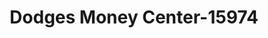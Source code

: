 ---
f_zip-code: 23608
f_state-code: VA
title: Dodges Money Center-15974
f_phone: 757-833-1266
f_city-only: Newport News
f_address: 13170 Jefferson Ave Newport News
f_location-unique-id: '15974'
slug: dodges-money-center-15974
updated-on: '2024-05-30T13:46:58.046Z'
created-on: '2024-05-30T13:36:59.803Z'
published-on: '2024-05-30T13:54:32.469Z'
f_city-state: cms/city/newport-news-va.md
f_company: cms/company/dodges-money-center.md
f_state: cms/state/virginia.md
layout: '[payday-loan].html'
tags: payday-loan
---